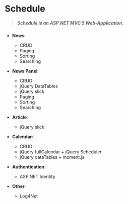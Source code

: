 # Schedule

>  ##### Schedule is an ASP.NET MVC 5 Web-Application.

- **News**: 
  - CRUD
  - Paging
  - Sorting
  - Searching

- **News Panel**:
  - CRUD
  - jQuery DataTables
  - jQuery slick
  - Paging
  - Sorting
  - Searching

- **Article**:
  - jQuery slick

- **Calendar**:
  - CRUD
  - jQuery fullCalendar + jQuery Scheduler
  - jQuery dataTables + moment.js

- **Authentication**:
  - ASP.NET Identity
  
- **Other**:
  - Log4Net
